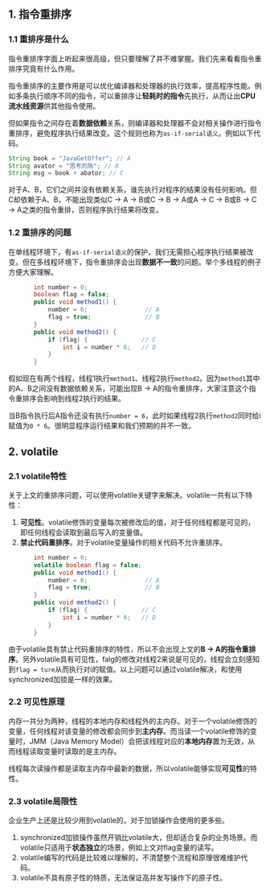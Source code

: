 ## 1. 指令重排序

### 1.1 重排序是什么

指令重排序字面上听起来很高级，但只要理解了并不难掌握。我们先来看看指令重排序究竟有什么作用。

指令重排序的主要作用是可以优化编译器和处理器的执行效率，提高程序性能。例如多条执行顺序不同的指令，可以重排序让**轻耗时的指令**先执行，从而让出**CPU流水线资源**供其他指令使用。

但如果指令之间存在着**数据依赖**关系，则编译器和处理器不会对相关操作进行指令重排序，避免程序执行结果改变。这个规则也称为`as-if-serial语义`。例如以下代码。

```java
String book = "JavaGetOffer"; // A
String avator = "思考的陈"; // B
String msg = book + abator; // C
```

对于A、B，它们之间并没有依赖关系，谁先执行对程序的结果没有任何影响。但C却依赖于A、B，不能出现类似C -> A -> B或C -> B -> A或A -> C -> B或B -> C -> A之类的指令重排，否则程序执行结果将改变。

### 1.2 重排序的问题

在单线程环境下，有`as-if-serial语义`的保护，我们无需担心程序执行结果被改变。但在多线程环境下，指令重排序会出现**数据不一致**的问题。举个多线程的例子方便大家理解。

```java
       int number = 0;
       boolean flag = false;
       public void method1() {
           number = 6;                // A
           flag = true;               // B
       }
       public void method2() {
           if (flag) {               // C
               int i = number * 6;   // D
           }
       }
```

假如现在有两个线程，线程1执行`method1`、线程2执行`method2`。因为`method1`其中的A、B之间没有数据依赖关系，可能出现B -> A的指令重排序，大家注意这个指令重排序会影响到线程2执行的结果。

当B指令执行后A指令还没有执行`number = 6`，此时如果线程2执行`method2`同时给i赋值为`0 * 6`。很明显程序运行结果和我们预期的并不一致。

## 2. volatile

### 2.1 volatile特性

关于上文的重排序问题，可以使用volatile关键字来解决。volatile一共有以下特性：

1. **可见性**。volatile修饰的变量每次被修改后的值，对于任何线程都是可见的，即任何线程会读取到最后写入的变量值。
3. **禁止代码重排序**。对于volatile变量操作的相关代码不允许重排序。

```java
       int number = 0;
       volatile boolean flag = false;
       public void method1() {
           number = 6;                // A
           flag = true;               // B
       }
       public void method2() {
           if (flag) {               // C
               int i = number * 6;   // D
           }
       }
```

由于volatile具有禁止代码重排序的特性，所以不会出现上文的**B -> A的指令重排序**。另外volatile具有可见性，falg的修改对线程2来说是可见的，线程会立刻感知到`flag = ture`从而执行对i的赋值。以上问题可以通过volatile解决，和使用synchronized加锁是一样的效果。

### 2.2 可见性原理

内存一共分为两种，线程的本地内存和线程外的主内存。对于一个volatile修饰的变量，任何线程对该变量的修改都会同步到**主内存**。而当读一个volatile修饰的变量时，JMM（Java Memory Model）会把该线程对应的**本地内存**置为无效，从而线程读取变量时读取的是主内存。

线程每次读操作都是读取主内存中最新的数据，所以volatile能够实现**可见性**的特性。

### 2.3 volatile局限性

企业生产上还是比较少用到volatile的，对于加锁操作会使用的更多些。

1. synchronized加锁操作虽然开销比volatile大，但却适合复杂的业务场景。而volatile只适用于**状态独立**的场景，例如上文对flag变量的读写。
2. volatile编写的代码是比较难以理解的，不清楚整个流程和原理很难维护代码。
3. volatile不具有原子性的特质，无法保证高并发写操作下的原子性。
